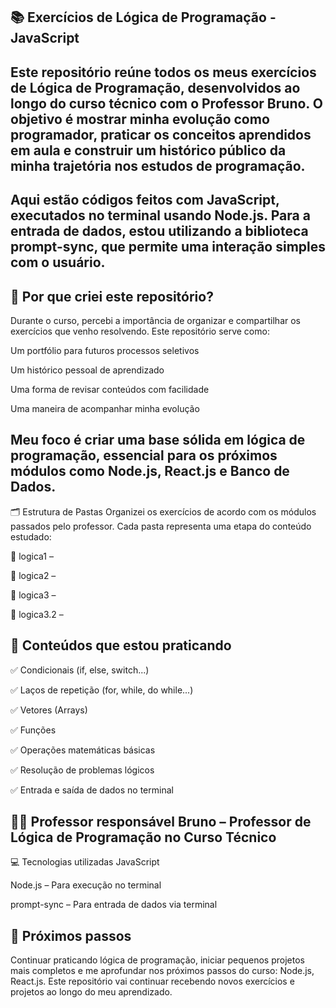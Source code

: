 📚 Exercícios de Lógica de Programação - JavaScript
--
Este repositório reúne todos os meus exercícios de Lógica de Programação, desenvolvidos ao longo do curso técnico com o Professor Bruno. O objetivo é mostrar minha evolução como programador, praticar os conceitos aprendidos em aula e construir um histórico público da minha trajetória nos estudos de programação.
--
Aqui estão códigos feitos com JavaScript, executados no terminal usando Node.js. Para a entrada de dados, estou utilizando a biblioteca prompt-sync, que permite uma interação simples com o usuário.
--
🎯 Por que criei este repositório?
--
Durante o curso, percebi a importância de organizar e compartilhar os exercícios que venho resolvendo. Este repositório serve como:

Um portfólio para futuros processos seletivos

Um histórico pessoal de aprendizado

Uma forma de revisar conteúdos com facilidade

Uma maneira de acompanhar minha evolução

Meu foco é criar uma base sólida em lógica de programação, essencial para os próximos módulos como Node.js, React.js e Banco de Dados.
--
🗂️ Estrutura de Pastas
Organizei os exercícios de acordo com os módulos passados pelo professor. Cada pasta representa uma etapa do conteúdo estudado:

📂 logica1 – 

📂 logica2 – 

📂 logica3 – 

📂 logica3.2 – 

🧠 Conteúdos que estou praticando
--
✅ Condicionais (if, else, switch...)

✅ Laços de repetição (for, while, do while...)

✅ Vetores (Arrays)

✅ Funções

✅ Operações matemáticas básicas

✅ Resolução de problemas lógicos

✅ Entrada e saída de dados no terminal

👨‍🏫 Professor responsável
Bruno – Professor de Lógica de Programação no Curso Técnico
--
💻 Tecnologias utilizadas
JavaScript

Node.js – Para execução no terminal

prompt-sync – Para entrada de dados via terminal

🚀 Próximos passos
--
Continuar praticando lógica de programação, iniciar pequenos projetos mais completos e me aprofundar nos próximos passos do curso: Node.js, React.js. Este repositório vai continuar recebendo novos exercícios e projetos ao longo do meu aprendizado.

